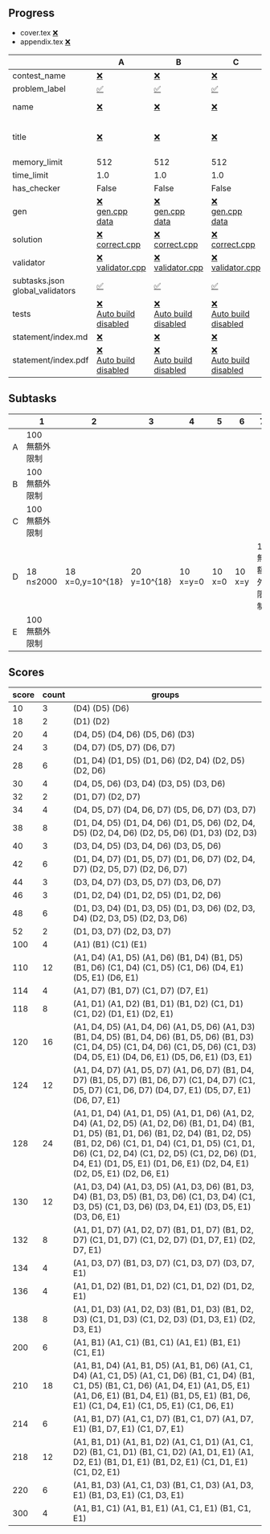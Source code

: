 
## Progress
<!-- progress start -->

- cover.tex [:x:](cover.tex)
- appendix.tex [:x:](appendix.tex)

| | A | B | C | D | E |
| --- | --- | --- | --- | --- | --- |
| contest_name |  [:x:](pA/problem.json) | [:x:](pB/problem.json) | [:x:](pC/problem.json) | [:white_check_mark:](pD/problem.json) | [:x:](pE/problem.json) |
| problem_label |  [:white_check_mark:](pA/problem.json) | [:white_check_mark:](pB/problem.json) | [:white_check_mark:](pC/problem.json) | [:white_check_mark:](pD/problem.json) | [:white_check_mark:](pE/problem.json) |
| name |  [:x:](pA/problem.json) | [:x:](pB/problem.json) | [:x:](pC/problem.json) | [:white_check_mark:](pD/problem.json)<br>Collect | [:x:](pE/problem.json) |
| title |  [:x:](pA/problem.json) | [:x:](pB/problem.json) | [:x:](pC/problem.json) | [:white_check_mark:](pD/problem.json)<br>忠孝東路走九遍 | [:x:](pE/problem.json) |
| memory_limit |  512 | 512 | 512 | 512 | 512 |
| time_limit |  1.0 | 1.0 | 1.0 | 1.0 | 1.0 |
| has_checker |  False | False | False | False | False |
| gen | [:x:](pA/gen)<br>[gen.cpp](pA/gen/gen.cpp)<br>[data](pA/gen/data) | [:x:](pB/gen)<br>[gen.cpp](pB/gen/gen.cpp)<br>[data](pB/gen/data) | [:x:](pC/gen)<br>[gen.cpp](pC/gen/gen.cpp)<br>[data](pC/gen/data) | [:white_check_mark:](pD/gen) | [:x:](pE/gen)<br>[gen.cpp](pE/gen/gen.cpp)<br>[data](pE/gen/data) |
| solution | [:x:](pA/solution)<br>[correct.cpp](pA/solution/correct.cpp) | [:x:](pB/solution)<br>[correct.cpp](pB/solution/correct.cpp) | [:x:](pC/solution)<br>[correct.cpp](pC/solution/correct.cpp) | [:x:](pD/solution)<br>[correct.cpp](pD/solution/correct.cpp) | [:x:](pE/solution)<br>[correct.cpp](pE/solution/correct.cpp) |
| validator | [:x:](pA/validator)<br>[validator.cpp](pA/validator/validator.cpp) | [:x:](pB/validator)<br>[validator.cpp](pB/validator/validator.cpp) | [:x:](pC/validator)<br>[validator.cpp](pC/validator/validator.cpp) | [:x:](pD/validator)<br>[validator.cpp](pD/validator/validator.cpp) | [:x:](pE/validator)<br>[validator.cpp](pE/validator/validator.cpp) |
| subtasks.json<br>global_validators |  [:white_check_mark:](pA/subtasks.json) | [:white_check_mark:](pB/subtasks.json) | [:white_check_mark:](pC/subtasks.json) | [:white_check_mark:](pD/subtasks.json) | [:white_check_mark:](pE/subtasks.json) |
| tests | [:x:](pA/tests)<br>[Auto build disabled](pA/gen/DISABLE_AUTO_BUILD) | [:x:](pB/tests)<br>[Auto build disabled](pB/gen/DISABLE_AUTO_BUILD) | [:x:](pC/tests)<br>[Auto build disabled](pC/gen/DISABLE_AUTO_BUILD) | [:x:](pD/tests)<br>[Auto build disabled](pD/gen/DISABLE_AUTO_BUILD) | [:x:](pE/tests)<br>[Auto build disabled](pE/gen/DISABLE_AUTO_BUILD) |
| statement/index.md | [:x:](pA/statement/index.md) | [:x:](pB/statement/index.md) | [:x:](pC/statement/index.md) | [:white_check_mark:](pD/statement/index.md) | [:x:](pE/statement/index.md) |
| statement/index.pdf | [:x:](pA/statement/index.pdf)<br>[Auto build disabled](pA/statement/DISABLE_AUTO_BUILD) | [:x:](pB/statement/index.pdf)<br>[Auto build disabled](pB/statement/DISABLE_AUTO_BUILD) | [:x:](pC/statement/index.pdf)<br>[Auto build disabled](pC/statement/DISABLE_AUTO_BUILD) | [:white_check_mark:](pD/statement/index.pdf)<br>[Auto build disabled](pD/statement/DISABLE_AUTO_BUILD) | [:x:](pE/statement/index.pdf)<br>[Auto build disabled](pE/statement/DISABLE_AUTO_BUILD) |

<!-- progress end -->

## Subtasks
<!-- subtasks start -->

| | 1 | 2 | 3 | 4 | 5 | 6 | 7 |
| --- | --- | --- | --- | --- | --- | --- | --- |
| A | 100<br>無額外限制 |
| B | 100<br>無額外限制 |
| C | 100<br>無額外限制 |
| D | 18<br>n≤2000 | 18<br>x=0,y=10^{18} | 20<br>y=10^{18} | 10<br>x=y=0 | 10<br>x=0 | 10<br>x=y | 14<br>無額外限制 |
| E | 100<br>無額外限制 |

<!-- subtasks end -->

## Scores
<!-- scores start -->

| score | count | groups |
| --- | --- | --- |
| 10 | 3 | (D4) (D5) (D6) |
| 18 | 2 | (D1) (D2) |
| 20 | 4 | (D4, D5) (D4, D6) (D5, D6) (D3) |
| 24 | 3 | (D4, D7) (D5, D7) (D6, D7) |
| 28 | 6 | (D1, D4) (D1, D5) (D1, D6) (D2, D4) (D2, D5) (D2, D6) |
| 30 | 4 | (D4, D5, D6) (D3, D4) (D3, D5) (D3, D6) |
| 32 | 2 | (D1, D7) (D2, D7) |
| 34 | 4 | (D4, D5, D7) (D4, D6, D7) (D5, D6, D7) (D3, D7) |
| 38 | 8 | (D1, D4, D5) (D1, D4, D6) (D1, D5, D6) (D2, D4, D5) (D2, D4, D6) (D2, D5, D6) (D1, D3) (D2, D3) |
| 40 | 3 | (D3, D4, D5) (D3, D4, D6) (D3, D5, D6) |
| 42 | 6 | (D1, D4, D7) (D1, D5, D7) (D1, D6, D7) (D2, D4, D7) (D2, D5, D7) (D2, D6, D7) |
| 44 | 3 | (D3, D4, D7) (D3, D5, D7) (D3, D6, D7) |
| 46 | 3 | (D1, D2, D4) (D1, D2, D5) (D1, D2, D6) |
| 48 | 6 | (D1, D3, D4) (D1, D3, D5) (D1, D3, D6) (D2, D3, D4) (D2, D3, D5) (D2, D3, D6) |
| 52 | 2 | (D1, D3, D7) (D2, D3, D7) |
| 100 | 4 | (A1) (B1) (C1) (E1) |
| 110 | 12 | (A1, D4) (A1, D5) (A1, D6) (B1, D4) (B1, D5) (B1, D6) (C1, D4) (C1, D5) (C1, D6) (D4, E1) (D5, E1) (D6, E1) |
| 114 | 4 | (A1, D7) (B1, D7) (C1, D7) (D7, E1) |
| 118 | 8 | (A1, D1) (A1, D2) (B1, D1) (B1, D2) (C1, D1) (C1, D2) (D1, E1) (D2, E1) |
| 120 | 16 | (A1, D4, D5) (A1, D4, D6) (A1, D5, D6) (A1, D3) (B1, D4, D5) (B1, D4, D6) (B1, D5, D6) (B1, D3) (C1, D4, D5) (C1, D4, D6) (C1, D5, D6) (C1, D3) (D4, D5, E1) (D4, D6, E1) (D5, D6, E1) (D3, E1) |
| 124 | 12 | (A1, D4, D7) (A1, D5, D7) (A1, D6, D7) (B1, D4, D7) (B1, D5, D7) (B1, D6, D7) (C1, D4, D7) (C1, D5, D7) (C1, D6, D7) (D4, D7, E1) (D5, D7, E1) (D6, D7, E1) |
| 128 | 24 | (A1, D1, D4) (A1, D1, D5) (A1, D1, D6) (A1, D2, D4) (A1, D2, D5) (A1, D2, D6) (B1, D1, D4) (B1, D1, D5) (B1, D1, D6) (B1, D2, D4) (B1, D2, D5) (B1, D2, D6) (C1, D1, D4) (C1, D1, D5) (C1, D1, D6) (C1, D2, D4) (C1, D2, D5) (C1, D2, D6) (D1, D4, E1) (D1, D5, E1) (D1, D6, E1) (D2, D4, E1) (D2, D5, E1) (D2, D6, E1) |
| 130 | 12 | (A1, D3, D4) (A1, D3, D5) (A1, D3, D6) (B1, D3, D4) (B1, D3, D5) (B1, D3, D6) (C1, D3, D4) (C1, D3, D5) (C1, D3, D6) (D3, D4, E1) (D3, D5, E1) (D3, D6, E1) |
| 132 | 8 | (A1, D1, D7) (A1, D2, D7) (B1, D1, D7) (B1, D2, D7) (C1, D1, D7) (C1, D2, D7) (D1, D7, E1) (D2, D7, E1) |
| 134 | 4 | (A1, D3, D7) (B1, D3, D7) (C1, D3, D7) (D3, D7, E1) |
| 136 | 4 | (A1, D1, D2) (B1, D1, D2) (C1, D1, D2) (D1, D2, E1) |
| 138 | 8 | (A1, D1, D3) (A1, D2, D3) (B1, D1, D3) (B1, D2, D3) (C1, D1, D3) (C1, D2, D3) (D1, D3, E1) (D2, D3, E1) |
| 200 | 6 | (A1, B1) (A1, C1) (B1, C1) (A1, E1) (B1, E1) (C1, E1) |
| 210 | 18 | (A1, B1, D4) (A1, B1, D5) (A1, B1, D6) (A1, C1, D4) (A1, C1, D5) (A1, C1, D6) (B1, C1, D4) (B1, C1, D5) (B1, C1, D6) (A1, D4, E1) (A1, D5, E1) (A1, D6, E1) (B1, D4, E1) (B1, D5, E1) (B1, D6, E1) (C1, D4, E1) (C1, D5, E1) (C1, D6, E1) |
| 214 | 6 | (A1, B1, D7) (A1, C1, D7) (B1, C1, D7) (A1, D7, E1) (B1, D7, E1) (C1, D7, E1) |
| 218 | 12 | (A1, B1, D1) (A1, B1, D2) (A1, C1, D1) (A1, C1, D2) (B1, C1, D1) (B1, C1, D2) (A1, D1, E1) (A1, D2, E1) (B1, D1, E1) (B1, D2, E1) (C1, D1, E1) (C1, D2, E1) |
| 220 | 6 | (A1, B1, D3) (A1, C1, D3) (B1, C1, D3) (A1, D3, E1) (B1, D3, E1) (C1, D3, E1) |
| 300 | 4 | (A1, B1, C1) (A1, B1, E1) (A1, C1, E1) (B1, C1, E1) |

<!-- scores end -->

